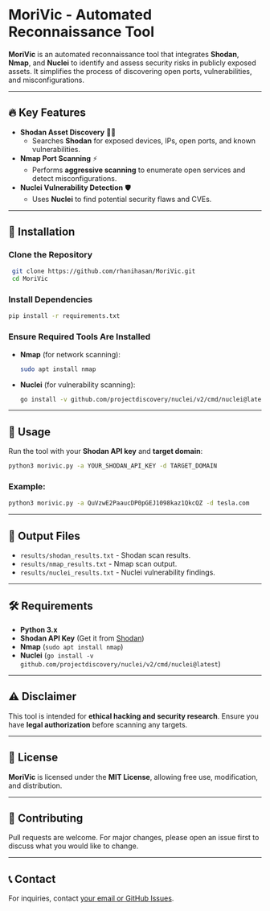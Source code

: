 # MoriVic - Automated Reconnaissance Tool

**MoriVic** is an automated reconnaissance tool that integrates **Shodan**, **Nmap**, and **Nuclei** to identify and assess security risks in publicly exposed assets. It simplifies the process of discovering open ports, vulnerabilities, and misconfigurations.

---

## 🔥 Key Features
- **Shodan Asset Discovery** 🕵️‍♂️  
  - Searches **Shodan** for exposed devices, IPs, open ports, and known vulnerabilities.
- **Nmap Port Scanning** ⚡  
  - Performs **aggressive scanning** to enumerate open services and detect misconfigurations.
- **Nuclei Vulnerability Detection** 🛡️  
  - Uses **Nuclei** to find potential security flaws and CVEs.

---

## 🚀 Installation

### **Clone the Repository**
```sh
 git clone https://github.com/rhanihasan/MoriVic.git
 cd MoriVic
```

### **Install Dependencies**
```sh
pip install -r requirements.txt
```

### **Ensure Required Tools Are Installed**
- **Nmap** (for network scanning):
  ```sh
  sudo apt install nmap
  ```
- **Nuclei** (for vulnerability scanning):
  ```sh
  go install -v github.com/projectdiscovery/nuclei/v2/cmd/nuclei@latest
  ```

---

## 🎯 Usage
Run the tool with your **Shodan API key** and **target domain**:
```sh
python3 morivic.py -a YOUR_SHODAN_API_KEY -d TARGET_DOMAIN
```

### **Example:**
```sh
python3 morivic.py -a QuVzwE2PaaucDP0pGEJ1098kaz1QkcQZ -d tesla.com
```

---

## 📂 Output Files
- `results/shodan_results.txt` - Shodan scan results.
- `results/nmap_results.txt` - Nmap scan output.
- `results/nuclei_results.txt` - Nuclei vulnerability findings.

---

## 🛠 Requirements
- **Python 3.x**
- **Shodan API Key** (Get it from [Shodan](https://account.shodan.io/))
- **Nmap** (`sudo apt install nmap`)
- **Nuclei** (`go install -v github.com/projectdiscovery/nuclei/v2/cmd/nuclei@latest`)

---

## ⚠️ Disclaimer
This tool is intended for **ethical hacking and security research**. Ensure you have **legal authorization** before scanning any targets.

---

## 📜 License
**MoriVic** is licensed under the **MIT License**, allowing free use, modification, and distribution.

---

## 🤝 Contributing
Pull requests are welcome. For major changes, please open an issue first to discuss what you would like to change.

---

## 📞 Contact
For inquiries, contact [your email or GitHub Issues](https://github.com/rhanihasan/MoriVic/issues).

